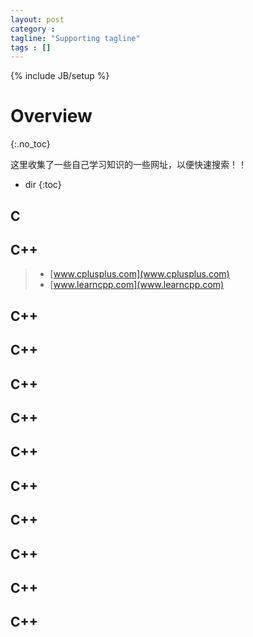 ```yaml
---
layout: post
category :
tagline: "Supporting tagline"
tags : []
---
```

{% include JB/setup %}

# Overview
{:.no_toc}

这里收集了一些自己学习知识的一些网址，以便快速搜索！！
* dir
{:toc}

## C

## C++

> + [www.cplusplus.com](www.cplusplus.com)
> + [www.learncpp.com](www.learncpp.com)


## C++
## C++
## C++
## C++
## C++
## C++
## C++
## C++
## C++
## C++

